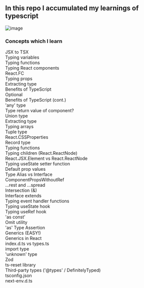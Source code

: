 ## In this repo I accumulated my learnings of typescript

![image](https://github.com/Stroller15/Learn-About-Typescript/assets/84174011/8587ec87-7bee-46e8-8494-26e00163575f)

### Concepts which I learn

JSX to TSX <br/>
Typing variables<br/>
Typing functions<br/>
Typing React components<br/>
React.FC<br/>
Typing props<br/>
Extracting type<br/>
Benefits of TypeScript<br/>
Optional<br/>
Benefits of TypeScript (cont.)<br/>
'any' type<br/>
Type return value of component?<br/>
Union type<br/>
Extracting type<br/>
Typing arrays<br/>
Tuple type<br/>
React.CSSProperties<br/>
Record type<br/>
Typing functions<br/>
Typing children (React.ReactNode)<br/>
React.JSX.Element vs React.ReactNode<br/>
Typing useState setter function<br/>
Default prop values<br/>
Type Alias vs Interface<br/>
ComponentPropsWithoutRef<br/>
...rest and ...spread<br/>
Intersection (&)<br/>
Interface extends<br/>
Typing event handler functions<br/>
Typing useState hook<br/>
Typing useRef hook<br/>
'as const' <br/>
Omit utility<br/>
'as' Type Assertion<br/>
Generics (EASY!)<br/>
Generics in React<br/>
index.d.ts vs types.ts<br/>
import type<br/>
'unknown' type<br/>
Zod<br/>
ts-reset library<br/>
Third-party types ('@types' / DefinitelyTyped)<br/>
tsconfig.json<br/>
next-env.d.ts<br/>
